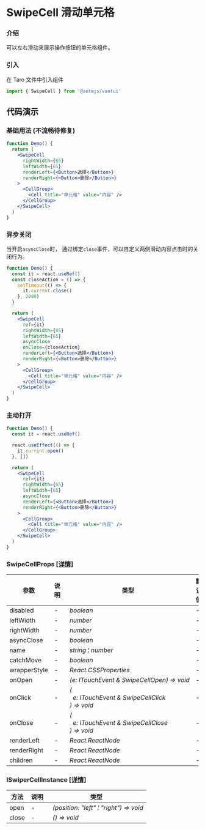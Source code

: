 # SwipeCell 滑动单元格

### 介绍

可以左右滑动来展示操作按钮的单元格组件。

### 引入

在 Taro 文件中引入组件

```js
import { SwipeCell } from '@antmjs/vantui'
```

## 代码演示

### 基础用法 (不流畅待修复)

```jsx
function Demo() {
  return (
    <SwipeCell
      rightWidth={65}
      leftWidth={65}
      renderLeft={<Button>选择</Button>}
      renderRight={<Button>删除</Button>}
    >
      <CellGroup>
        <Cell title="单元格" value="内容" />
      </CellGroup>
    </SwipeCell>
  )
}
```

### 异步关闭

当开启`asyncClose`时， 通过绑定`close`事件，可以自定义两侧滑动内容点击时的关闭行为。

```jsx
function Demo() {
  const it = react.useRef()
  const closeAction = () => {
    setTimeout(() => {
      it.current.close()
    }, 2000)
  }

  return (
    <SwipeCell
      ref={it}
      rightWidth={65}
      leftWidth={65}
      asyncClose
      onClose={closeAction}
      renderLeft={<Button>选择</Button>}
      renderRight={<Button>删除</Button>}
    >
      <CellGroup>
        <Cell title="单元格" value="内容" />
      </CellGroup>
    </SwipeCell>
  )
}
```

### 主动打开

```jsx
function Demo() {
  const it = react.useRef()

  react.useEffect(() => {
    it.current.open()
  }, [])

  return (
    <SwipeCell
      ref={it}
      rightWidth={65}
      leftWidth={65}
      asyncClose
      renderLeft={<Button>选择</Button>}
      renderRight={<Button>删除</Button>}
    >
      <CellGroup>
        <Cell title="单元格" value="内容" />
      </CellGroup>
    </SwipeCell>
  )
}
```
### SwipeCellProps [[详情]](https://github.com/AntmJS/vantui/tree/main/packages/vantui/types/swipe-cell.d.ts)   

| 参数 | 说明 | 类型 | 默认值 | 必填 |
| --- | --- | --- | --- | --- |
| disabled | - | _&nbsp;&nbsp;boolean<br/>_ | - | `false` |
| leftWidth | - | _&nbsp;&nbsp;number<br/>_ | - | `false` |
| rightWidth | - | _&nbsp;&nbsp;number<br/>_ | - | `false` |
| asyncClose | - | _&nbsp;&nbsp;boolean<br/>_ | - | `false` |
| name | - | _&nbsp;&nbsp;string&nbsp;&brvbar;&nbsp;number<br/>_ | - | `false` |
| catchMove | - | _&nbsp;&nbsp;boolean<br/>_ | - | `false` |
| wrapperStyle | - | _&nbsp;&nbsp;React.CSSProperties<br/>_ | - | `false` |
| onOpen | - | _&nbsp;&nbsp;(e:&nbsp;ITouchEvent&nbsp;&&nbsp;SwipeCellOpen)&nbsp;=>&nbsp;void<br/>_ | - | `false` |
| onClick | - | _&nbsp;&nbsp;(<br/>&nbsp;&nbsp;&nbsp;&nbsp;e:&nbsp;ITouchEvent&nbsp;&&nbsp;SwipeCellClick<br/>&nbsp;&nbsp;)&nbsp;=>&nbsp;void<br/>_ | - | `false` |
| onClose | - | _&nbsp;&nbsp;(<br/>&nbsp;&nbsp;&nbsp;&nbsp;e:&nbsp;ITouchEvent&nbsp;&&nbsp;SwipeCellClose<br/>&nbsp;&nbsp;)&nbsp;=>&nbsp;void<br/>_ | - | `false` |
| renderLeft | - | _&nbsp;&nbsp;React.ReactNode<br/>_ | - | `false` |
| renderRight | - | _&nbsp;&nbsp;React.ReactNode<br/>_ | - | `false` |
| children | - | _&nbsp;&nbsp;React.ReactNode<br/>_ | - | `false` |

### ISwiperCellInstance [[详情]](https://github.com/AntmJS/vantui/tree/main/packages/vantui/types/swipe-cell.d.ts)   

| 方法 | 说明 | 类型 |
| --- | --- | --- |
| open | - | _&nbsp;&nbsp;(position:&nbsp;"left"&nbsp;&brvbar;&nbsp;"right")&nbsp;=>&nbsp;void<br/>_ |
| close | - | _&nbsp;&nbsp;()&nbsp;=>&nbsp;void<br/>_ |

